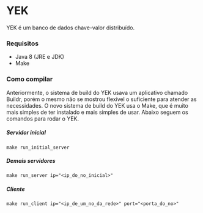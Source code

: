 YEK
====

YEK é um banco de dados chave-valor distribuído.

### Requisitos

+ Java 8 (JRE e JDK)
+ Make

### Como compilar

Anteriormente, o sistema de build do YEK usava um aplicativo chamado Buildr, porém o mesmo não se mostrou flexível o suficiente para atender as necessidades. O novo sistema de build do YEK usa o Make, que é muito mais simples de ter instalado e mais simples de usar. Abaixo seguem os comandos para rodar o YEK.

##### Servidor inicial

```
make run_initial_server
```

##### Demais servidores

```
make run_server ip="<ip_do_no_inicial>"
```

##### Cliente

```
make run_client ip="<ip_de_um_no_da_rede>" port="<porta_do_no>"
```
